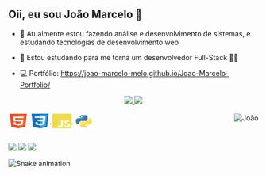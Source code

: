## Oii, eu sou João Marcelo 👋

- 🌱 Atualmente estou fazendo análise e desenvolvimento de sistemas, e estudando tecnologias de desenvolvimento web
- 👯 Estou estudando para me torna um desenvolvedor Full-Stack 👀👀

- 💻 Portfólio: <a href="https://joao-marcelo-melo.github.io/Joao-Marcelo-Portfolio/">https://joao-marcelo-melo.github.io/Joao-Marcelo-Portfolio/<a>


<div align="center">
  <a href="https://github.com/Joao-Marcelo-Melo">
  <img height="180em" src="https://github-readme-stats.vercel.app/api?username=Joao-Marcelo-Melo&show_icons=true&theme=algolia&include_all_commits=true&count_private=true"/>
  <img height="180em" src="https://github-readme-stats.vercel.app/api/top-langs/?username=Joao-Marcelo-Melo&layout=compact&langs_count=7&theme=algolia"/>
</div>
  
<div style="display: inline_block"><br>
  <img align="center" alt="João" height="30" width="40" src="https://raw.githubusercontent.com/devicons/devicon/master/icons/html5/html5-original.svg">
   <img align="center" alt="João" height="30" width="40" src="https://raw.githubusercontent.com/devicons/devicon/master/icons/css3/css3-original.svg">
  <img align="center" alt="João" height="30" width="40" src="https://raw.githubusercontent.com/devicons/devicon/master/icons/javascript/javascript-plain.svg">
  <img align="center" alt="João" height="30" width="40" src="https://raw.githubusercontent.com/devicons/devicon/master/icons/python/python-original.svg">
  <img align="right" alt="João" height="200" src="https://i.pinimg.com/originals/e5/93/ab/e593ab0589d5f1b389e4dfbcce2bce20.gif">
</div>
  
  ##
 
<div> 
  <a href="https://www.instagram.com/joao_marcelo_25/" target="_blank"><img src="https://img.shields.io/badge/-Instagram-%23E4405F?style=for-the-badge&logo=instagram&logoColor=white" target="_blank"></a>
  <a href = "mailto:marcelo25256464@gmail.com"><img src="https://img.shields.io/badge/-Gmail-%23333?style=for-the-badge&logo=gmail&logoColor=white" target="_blank"></a>
  <a href="https://www.linkedin.com/in/joão-marcelo-0995a0235/" target="_blank"><img src="https://img.shields.io/badge/-LinkedIn-%230077B5?style=for-the-badge&logo=linkedin&logoColor=white" target="_blank"></a> 
  
  ![Snake animation](https://github.com/Joao-Marcelo-Melo/Joao-Marcelo-Melo/blob/output/github-contribution-grid-snake.svg)
</div>





